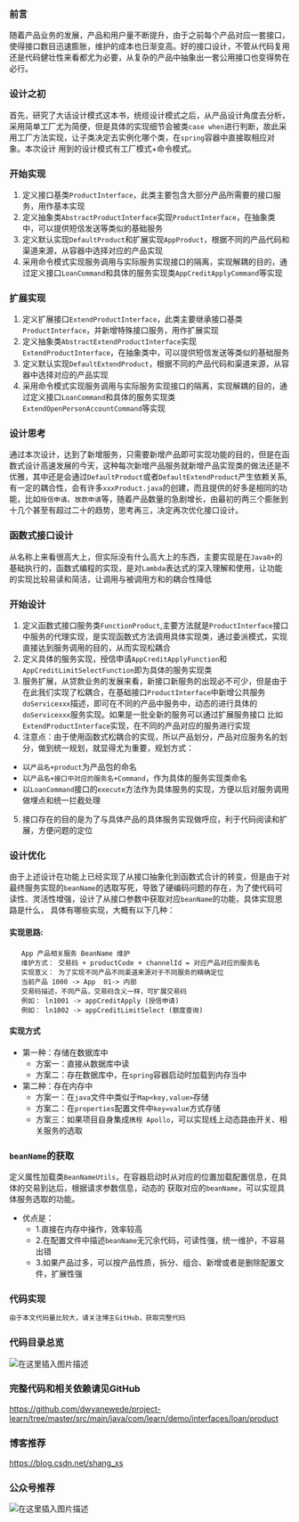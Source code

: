 ### 前言
随着产品业务的发展，产品和用户量不断提升，由于之前每个产品对应一套接口，使得接口数目迅速膨胀，维护的成本也日渐变高。好的接口设计，不管从代码复用还是代码健壮性来看都尤为必要，从复杂的产品中抽象出一套公用接口也变得势在必行。

### 设计之初
首先，研究了大话设计模式这本书，统缆设计模式之后，从产品设计角度去分析，采用简单工厂尤为简便，但是具体的实现细节会被类`case when`进行判断，故此采用工厂方法实现，让子类决定去实例化哪个类，在`spring`容器中直接取相应对象。本次设计
用到的设计模式有工厂模式+命令模式。

### 开始实现
1. 定义接口基类`ProductInterface`，此类主要包含大部分产品所需要的接口服务，用作基本实现
2. 定义抽象类`AbstractProductInterface`实现`ProductInterface`，在抽象类中，可以提供短信发送等类似的基础服务
3. 定义默认实现`DefaultProduct`和扩展实现`AppProduct`，根据不同的产品代码和渠道来源，从容器中选择对应的产品实现
4. 采用命令模式实现服务调用与实际服务实现接口的隔离，实现解耦的目的，通过定义接口`LoanCommand`和具体的服务实现类`AppCreditApplyCommand`等实现

### 扩展实现
1. 定义扩展接口`ExtendProductInterface`，此类主要继承接口基类`ProductInterface`，并新增特殊接口服务，用作扩展实现
2. 定义抽象类`AbstractExtendProductInterface`实现`ExtendProductInterface`，在抽象类中，可以提供短信发送等类似的基础服务
3. 定义默认实现`DefaultExtendProduct`，根据不同的产品代码和渠道来源，从容器中选择对应的产品实现
4. 采用命令模式实现服务调用与实际服务实现接口的隔离，实现解耦的目的，通过定义接口`LoanCommand`和具体的服务实现类`ExtendOpenPersonAccountCommand`等实现

### 设计思考
通过本次设计，达到了新增服务，只需要新增产品即可实现功能的目的，但是在函数式设计高速发展的今天，这种每次新增产品服务就新增产品实现类的做法还是不优雅，其中还是会通过`DefaultProduct`或者`DefaultExtendProduct`产生依赖关系,有一定的耦合性，会有许多`xxxProduct.java`的创建，而且提供的好多是相同的功能，比如`授信申请`、`放款申请`等，随着产品数量的急剧增长，由最初的两三个膨胀到十几个甚至有超过二十的趋势，思考再三，决定再次优化接口设计。

### 函数式接口设计
从名称上来看很高大上，但实际没有什么高大上的东西，主要实现是在`Java8+`的基础执行的，函数式编程的实现，是对`Lambda`表达式的深入理解和使用，让功能的实现比较易读和简洁，让调用与被调用方和的耦合性降低

### 开始设计
1. 定义函数式接口服务类`FunctionProduct`,主要方法就是`ProductInterface`接口中服务的代理实现，是实现函数式方法调用具体实现类，通过委派模式，实现直接达到服务调用的目的，从而实现松耦合
2. 定义具体的服务实现，授信申请`AppCreditApplyFunction`和`AppCreditLimitSelectFunction`即为具体的服务实现类
3. 服务扩展，从贷款业务的发展来看，新接口新服务的出现必不可少，但是由于在此我们实现了松耦合，在基础接口`ProductInterface`中新增公共服务`doServicexxx`描述，即可在不同的产品中服务中，动态的进行具体的`doServicexxx`服务实现。如果是一批全新的服务可以通过扩展服务接口
比如`ExtendProductInterface`实现，在不同的产品对应的服务进行实现
4. 注意点：由于使用函数式松耦合的实现，所以产品划分，产品对应服务名的划分，做到统一规划，就显得尤为重要，规划方式：
 - 以`产品名+product`为产品包的命名
 - 以`产品名+接口中对应的服务名+Command`，作为具体的服务实现类命名
 - 以`LoanCommand`接口的`execute`方法作为具体服务的实现，方便以后对服务调用做埋点和统一拦截处理
5. 接口存在的目的是为了与具体产品的具体服务实现做呼应，利于代码阅读和扩展，方便问题的定位 

### 设计优化
由于上述设计在功能上已经实现了从接口抽象化到函数式合计的转变，但是由于对最终服务实现的`beanName`的选取写死，导致了硬编码问题的存在，为了使代码可读性、灵活性增强，设计了从接口参数中获取对应`beanName`的功能，具体实现思路是什么，
具体有哪些实现，大概有以下几种：
#### 实现思路:
 ```text
    App 产品相关服务 BeanName 维护
    维护方式： 交易码 + productCode + channelId = 对应产品对应的服务名
    实现意义： 为了实现不同产品不同渠道来源对于不同服务的精确定位
    当前产品 1000 -> App  01-> 内部
    交易码描述，不同产品，交易码含义一样，可扩展交易码
    例如： ln1001 -> appCreditApply (授信申请)
    例如： ln1002 -> appCreditLimitSelect (额度查询)
```
#### 实现方式
- 第一种：存储在数据库中
    - 方案一：直接从数据库中读
    - 方案二：存在数据库中，在`spring`容器启动时加载到内存当中
- 第二种：存在内存中
    - 方案一：在`java`文件中类似于`Map<key,value>`存储
    - 方案二：在`properties`配置文件中`key=value`方式存储
    - 方案三：如果项目自身集成`携程 Apollo`，可以实现线上动态路由开关、相关服务的选取

### `beanName`的获取
定义属性加载类`BeanNameUtils`，在容器启动时从对应的位置加载配置信息，在具体的交易到达后，根据请求参数信息，动态的
获取对应的`beanName`，可以实现具体服务选取的功能。
- 优点是：
    - 1.直接在内存中操作，效率较高
    - 2.在配置文件中描述`beanName`无冗余代码，可读性强，统一维护，不容易出错
    - 3.如果产品过多，可以按产品性质，拆分、组合、新增或者是删除配置文件，扩展性强
### 代码实现
```tex
由于本文代码量比较大，请关注博主GitHub，获取完整代码
```
### 代码目录总览
![在这里插入图片描述](https://img-blog.csdnimg.cn/20190513103028223.png?x-oss-process=image/watermark,type_ZmFuZ3poZW5naGVpdGk,shadow_10,text_aHR0cHM6Ly9ibG9nLmNzZG4ubmV0L3NoYW5nX3hz,size_16,color_FFFFFF,t_70)
### 完整代码和相关依赖请见GitHub

https://github.com/dwyanewede/project-learn/tree/master/src/main/java/com/learn/demo/interfaces/loan/product

### 博客推荐
https://blog.csdn.net/shang_xs 

### 公众号推荐
![在这里插入图片描述](https://img-blog.csdnimg.cn/20190429165130430.png?x-oss-process=image/watermark,type_ZmFuZ3poZW5naGVpdGk,shadow_10,text_aHR0cHM6Ly9ibG9nLmNzZG4ubmV0L3NoYW5nX3hz,size_16,color_FFFFFF,t_70)